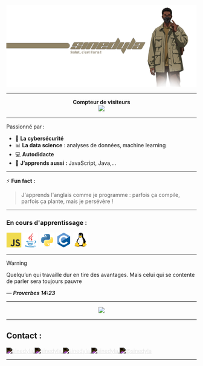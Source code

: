 ![Moi en train de coder](sin.png)

---

<p align="center">
  <strong>Compteur de visiteurs</strong><br>
  <img src="https://profile-counter.glitch.me/sinedyla/count.svg" />
</p>

---

Passionné par :
- 🔐 **La cybersécurité**
- 📊 **La data science** : analyses de données, machine learning
- 💻 **Autodidacte**
- 🌱 **J’apprends aussi :** JavaScript, Java,... 
---
 
⚡ **Fun fact :** 
> J'apprends l'anglais comme je programme : parfois ça compile, parfois ça plante, mais je persévère !
---

<h3 align="left">En cours d'apprentissage :</h3>
<p align="left">
  <img src="https://raw.githubusercontent.com/devicons/devicon/master/icons/javascript/javascript-original.svg" alt="javascript" width="40" height="40"/>
  <img src="https://raw.githubusercontent.com/devicons/devicon/master/icons/java/java-original.svg" alt="java" width="40" height="40"/>
  <img src="https://raw.githubusercontent.com/devicons/devicon/master/icons/python/python-original.svg" alt="python" width="40" height="40"/>
  <img src="https://raw.githubusercontent.com/devicons/devicon/master/icons/c/c-original.svg" alt="c" width="40" height="40"/>
  <img src="https://raw.githubusercontent.com/devicons/devicon/master/icons/linux/linux-original.svg" alt="linux" width="40" height="40"/>
</p>

---

> [!WARNING]
> Quelqu’un qui travaille dur en tire des avantages.
> Mais celui qui se contente de parler sera toujours pauvre
> 
> ― ***Proverbes 14:23***

---

<div align="center">
  <a href="https://github.com/sinedyla/github-readme-stats">
    <img src="https://github-readme-stats.vercel.app/api?username=sinedyla&show_icons=true&include_all_commits=true&theme=gruvbox&hide_border=true" />
  </a>
</div>

---

## Contact :

<p align="left">
  <a href="mailto:sinedyla@gmail.com" target="blank">
    <img style="filter: invert(1);" align="center" src="https://cdn.jsdelivr.net/npm/simple-icons@3.0.1/icons/gmail.svg" alt="sinedyla" height="30" width="40" />
  </a>
  <a href="https://twitter.com/sinedyla" target="blank">
    <img style="filter: invert(1);" align="center" src="https://cdn.jsdelivr.net/npm/simple-icons@3.0.1/icons/twitter.svg" alt="sinedyla" height="30" width="40" />
  </a>
  <a href="https://www.instagram.com/sinedyla" target="blank">
    <img style="filter: invert(1);" align="center" src="https://cdn.jsdelivr.net/npm/simple-icons@3.0.1/icons/instagram.svg" alt="sinedyla" height="30" width="40" />
  </a>
  <a href="https://www.linkedin.com/in/sinedyla" target="blank">
    <img style="filter: invert(1);" align="center" src="https://cdn.jsdelivr.net/npm/simple-icons@3.0.1/icons/linkedin.svg" alt="sinedyla" height="30" width="40" />
  </a>
  <a href="https://medium.com/@sinedyla" target="blank">
    <img style="filter: invert(1);" align="center" src="https://cdn.jsdelivr.net/npm/simple-icons@3.0.1/icons/medium.svg" alt="@sinedyla" height="30" width="40" />
  </a>
</p>

---